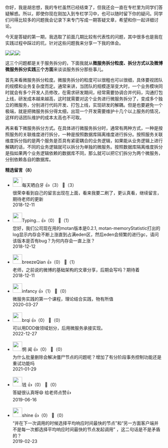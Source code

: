 你好，我是胡忠想，我的专栏虽然已经结束了，但我还会一直在专栏里为同学们答疑解惑。所以，即使你现在刚加入到专栏学习中，也可以随时留下你的疑问。同学们问得比较多的问题我会记录下来专门写成一期答疑文章，希望和你一起详细讨论。

今天是答疑的第一期，我选取了前面几期比较有代表性的问题，其中很多也是我在实践过程中踩过的坑，针对这些问题我来分享一下我的体会。

![](https://static001.geekbang.org/resource/image/dc/2e/dc985041d4cf7691014f3a8be94fad2e.jpeg?wh=750%2A832)![](https://static001.geekbang.org/resource/image/0d/78/0d99b3e1eb65599dffda535d8aafd778.jpeg?wh=750%2A972)![](https://static001.geekbang.org/resource/image/0e/e6/0efa0b0356e169dd2b2cf714b4418de6.jpeg?wh=750%2A864)

这三个问题都是关于服务拆分的，下面我就从**微服务拆分粒度、拆分方式以及微博微服务拆分实践三个方面**来谈谈服务拆分那些事儿。

首先来看微服务拆分粒度。微服务拆分的粒度可以很粗也可以很细，具体要视团队的规模和业务复杂度而定。通常来讲，当团队的规模逐渐变大时，一个业务模块同时就会有多个开发人员修改，在需求研发期间，经常需要协调合并代码，沟通打包上线，研发成本越来越高，这时就需要对这个业务进行微服务拆分了，变成多个独立的微服务，分别进行代码开发、打包上线，实现研发的解耦。但是也要避免一个极端，就是把微服务拆分得太细，出现一个开发需要维护十几个以上服务的情况，这样的话团队维护的成本太高也不可取。

再来看下微服务拆分方式。在具体进行微服务拆分时，通常有两种方式，一种是按照服务的关联维度进行拆分，一种是按照数据库隔离维度进行拆分。按照服务关联维度拆分指的是两个服务是否具有紧密耦合的业务逻辑，如果能从业务逻辑上进行解耦的话，不同的业务逻辑就可以拆分为单独的微服务。按照数据库隔离维度拆分是指如果两个业务逻辑依赖的数据库不同，那么就可以把它们拆分为两个微服务，分别依赖各自的数据库。
<div><strong>精选留言（8）</strong></div><ul>
<li><img src="https://static001.geekbang.org/account/avatar/00/0f/54/9a/76c0af70.jpg" width="30px"><span>每天晒白牙</span> 👍（3） 💬（3）<div>很荣幸看到自己的留言出现在上面，看来我要二刷了，更认真看，继续留言，期待老师的更新</div>2018-12-11</li><br/><li><img src="https://static001.geekbang.org/account/avatar/00/10/ce/fb/ca5a391a.jpg" width="30px"><span>Typing...</span> 👍（0） 💬（1）<div>您好，我们公司现在用的motan版本是0.2.1,  motan-memoryStatistic打出的log显示内存会不断上涨直到占满eden区，然后eden会频繁的进行gc，请问该版本是否有bug？为何内存会一直上涨？</div>2018-12-12</li><br/><li><img src="https://static001.geekbang.org/account/avatar/00/10/44/ec/0c24c4f5.jpg" width="30px"><span>breezeQian</span> 👍（0） 💬（1）<div>老师，之前说的微博的基础架构的文章分享，后期会写吗？期待着</div>2018-12-11</li><br/><li><img src="http://thirdwx.qlogo.cn/mmopen/vi_32/7icFGrBnjMnulAdrghQ72y5wGQKbztaMN7a3mzzwMBrzwz5pxdU7zib17d29niapsP0uGeYpsX2BJ5gMUjLuCnMUA/132" width="30px"><span>infancy</span> 👍（1） 💬（0）<div>微服务实践的第一个课程，理论结合实践，物有所值</div>2020-03-27</li><br/><li><img src="https://static001.geekbang.org/account/avatar/00/0f/55/77/f87f5fc1.jpg" width="30px"><span>brqi</span> 👍（0） 💬（0）<div>可以用DDD做领域划分，后用微服务承接实现。</div>2022-12-27</li><br/><li><img src="https://static001.geekbang.org/account/avatar/00/12/07/d2/0d7ee298.jpg" width="30px"><span>惘 闻</span> 👍（0） 💬（0）<div>为什么批量删除会解决僵尸节点的问题呢？增加了有分阶段事务控制功能还是重试功能吗</div>2021-01-29</li><br/><li><img src="https://static001.geekbang.org/account/avatar/00/0f/67/f4/9a1feb59.jpg" width="30px"><span>钱</span> 👍（0） 💬（0）<div>答疑很认真呀😄
给老师点赞👍</div>2019-06-16</li><br/><li><img src="https://static001.geekbang.org/account/avatar/00/15/b8/ee/c0bc62ae.jpg" width="30px"><span>shine</span> 👍（0） 💬（0）<div>“并在下一次调用的时候选择平均响应时间最快的节点”和“另一方面客户端并不是每一次都选择平均响应时间最快的节点发起调用” ，这二句话是不是矛盾的？</div>2019-02-23</li><br/>
</ul>